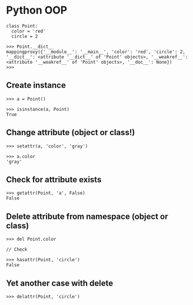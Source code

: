 # Python OOP

```
class Point:
  color = 'red'
  circle = 2

>>> Point.__dict__
mappingproxy({'__module__': '__main__', 'color': 'red', 'circle': 2, '__dict__': <attribute '__dict__' of 'Point' objects>, '__weakref__': <attribute '__weakref__' of 'Point' objects>, '__doc__': None})
>>>   
```
## Create instance
```
>>> a = Point()

>>> isinstance(a, Point)
True
```
## Change attribute (object or class!)
```
>>> setattr(a, 'color', 'gray')

>>> a.color
'gray'
```
## Check for attribute exists
```
>>> getattr(Point, 'a', False)
False
```
## Delete attribute from namespace (object or class)
```
>>> del Point.color

// Check 

>>> hasattr(Point, 'circle')
False

```
## Yet another case with delete
```
>>> delattr(Point, 'circle')
```


